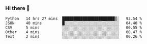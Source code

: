 ### Hi there 👋

<!--START_SECTION:waka-->
```text
Python   14 hrs 27 mins  ███████████████████████▒░   93.54 % 
JSON     40 mins         █░░░░░░░░░░░░░░░░░░░░░░░░   04.40 % 
CSV      5 mins          ░░░░░░░░░░░░░░░░░░░░░░░░░   00.55 % 
Other    4 mins          ░░░░░░░░░░░░░░░░░░░░░░░░░   00.47 % 
Text     2 mins          ░░░░░░░░░░░░░░░░░░░░░░░░░   00.26 % 
```
<!--END_SECTION:waka-->

<!--
**arlenxuzj/arlenxuzj** is a ✨ _special_ ✨ repository because its `README.md` (this file) appears on your GitHub profile.

Here are some ideas to get you started:

- 🔭 I’m currently working on ...
- 🌱 I’m currently learning ...
- 👯 I’m looking to collaborate on ...
- 🤔 I’m looking for help with ...
- 💬 Ask me about ...
- 📫 How to reach me: ...
- 😄 Pronouns: ...
- ⚡ Fun fact: ...
-->
